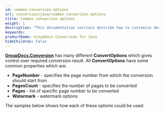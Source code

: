```yaml
---
id: common-conversion-options
url: conversion/java/common-conversion-options
title: Common conversion options
weight: 1
description: "This documentation sections describe how to customize document conversion process - convert specific document pages, apply watermarks etc. when using GroupDocs.Conversion for Java."
keywords: 
productName: GroupDocs.Conversion for Java
hideChildren: False
---
```

[**GroupDocs.Conversion**](https://products.groupdocs.com/conversion/java) has many different **ConvertOptions** which gives control over required conversion result. All **ConvertOptions** have some common properties which are:

*   **PageNumber** - specifies the page number from which the conversion should start from
*   **PagesCount** - specifies the number of pages to be converted
*   **Pages** - list of specific page number to be converted
*   **Watermark** - watermark options

The samples below shows how each of these options could be used:
